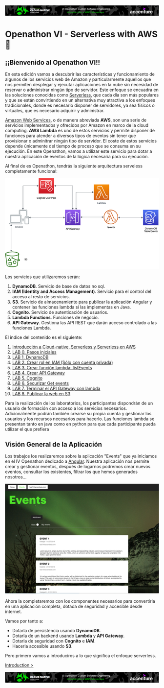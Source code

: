 <p align="center">
    <img src="resources/header.png">
</p>

# Openathon VI - Serverless with AWS :rocket:

## ¡¡Bienvenido al Openathon VI!!

En esta edición vamos a descubrir las características y funcionamiento de algunos de los servicios web de Amazon y particularmente aquellos que nos permiten desplegar y ejecutar aplicaciones en la nube sin necesidad de reservar o administrar ningún tipo de servidor. Este enfoque se encuadra en las soluciones conocidas como [Serverless](https://aws.amazon.com/es/serverless/), que cada día son más populares y que se están convirtiendo en un alternativa muy atractiva a los enfoques tradicionales, donde es necesario disponer de servidores, ya sea físicos o virtuales, que es necesario adquirir y administrar.

[Amazon Web Services](https://aws.amazon.com/es/what-is-aws/), o de manera abreviada **AWS**, son una serie de servicios implementados y ofrecidos por Amazon en marco de la cloud computing. **AWS Lambda** es uno de estos servicios y permite disponer de funciones para atender a diversos tipos de eventos sin tener que provisionar o adminitrar ningún tipo de servidor. El coste de estos servicios depende únicamente del tiempo de proceso que se consuma en su ejecución. En este Openathon, vamos a utilizar este servicio para dotar a nuestra aplicación de eventos de la lógica necesaria para su ejecución.

Al final de es Openathon, tendrás la siguiente arquitectura serveless completamente funcional:

<p align="center">
    <img src="resources/diagram.png">
</p>

Los servicios que utilizaremos serán:

1. **DynamoDB**. Servicio de base de datos no sql.
2. **IAM (Identity and Access Management)**. Servicio para el control del acceso al resto de servicios.
3. **S3**. Servicio de almacenamiento para publicar la aplicación Angular y contener las funciones lambda si las implementas en Java.
4. **Cognito**. Servicio de autenticación de usuarios.
5. **Lambda Functions**. Funciones de negocio.
6. **API Gateway**. Gestiona las API REST que darán acceso controlado a las funciones Lambda.

El indice del contenido es el siguiente:

1. [Introducción a Cloud-native, Serverless y Serverless en AWS](/introduction)
2. [LAB 0. Pasos iniciales](/lab-00)
3. [LAB 1. DynamoDB](/lab-01)
4. [LAB 2. Crear rol en IAM (Sólo con cuenta privada)](/lab-02)
5. [LAB 3. Crear función lambda: listEvents](/lab-03)
6. [LAB 4. Crear API Gateway](/lab-04)
7. [LAB 5. Cognito](/lab-05)
8. [LAB 6. Securizar Get events](/lab-06)
9. [LAB 7. Terminar el API Gateway con lambda](/lab-07)
10. [LAB 8. Publicar la web en S3](/lab-08)

Para la realización de los laboratorios, los participantes dispondrán de un usuario de formación con acceso a los servicios necesarios. Adicionalmente podrán también crearse su propia cuenta y gestionar los usuarios y los recursos necesarios para hacerlo. Las funciones lambda se presentan tanto en java como en python para que cada participante pueda utilizar el que prefiera  

## Visión General de la Aplicación

Los trabajos los realizaremos sobre la aplicación "Events" que ya iniciamos en el IV Openathon dedicado a [Angular](https://github.com/Accenture/openathon-2019-angular). Nuestra aplicación nos permite crear y gestionar eventos, después de logarnos podremos crear nuevos eventos, consultar los existentes, filtrar los que hemos generados nosotros... 

<p align="center">
    <img src="resources/app.png">
</p>

Ahora la completaremos con los componentes necesarios para convertirla en una aplicación completa, dotada de seguridad y accesible desde internet.

Vamos por tanto a:
* Dotarla de persistencia usando **DynamoDB**.
* Dotarla de un backend usando **Lambda** y **API Gateway**.
* Dotarla de seguridad con **Cognito** e **IAM**.
* Hacerla accesible usando **S3**.

Pero primero vamos a introduciros a lo que significa el enfoque serverless.

[Introduction >](/introduction)

<p align="center">
    <img src="resources/header.png">
</p>
